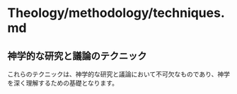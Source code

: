 # Theology/methodology/techniques.md

## 神学的な研究と議論のテクニック

これらのテクニックは、神学的な研究と議論において不可欠なものであり、神学を深く理解するための基礎となります。